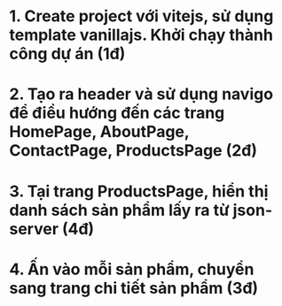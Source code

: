# 1. Create project với vitejs, sử dụng template vanillajs. Khởi chạy thành công dự án (1đ)

# 2. Tạo ra header và sử dụng navigo để điều hướng đến các trang HomePage, AboutPage, ContactPage, ProductsPage (2đ)

# 3. Tại trang ProductsPage, hiển thị danh sách sản phẩm lấy ra từ json-server (4đ)

# 4. Ấn vào mỗi sản phẩm, chuyển sang trang chi tiết sản phẩm (3đ)
